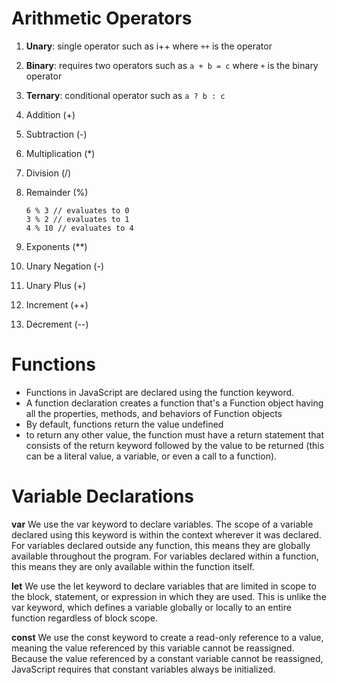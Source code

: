 # Arithmetic Operators
1. **Unary**: single operator such as i++ where `++` is the operator

2. **Binary**: requires two operators such as `a + b = c` where `+` is the binary operator

3. **Ternary**: conditional operator such as `a ? b : c`

4. Addition (+)

5. Subtraction (-)

6. Multiplication (*)

7. Division (/)

8. Remainder (%)

    ```
    6 % 3 // evaluates to 0
    3 % 2 // evaluates to 1
    4 % 10 // evaluates to 4
    ```

9. Exponents (**)

10. Unary Negation (-)

11. Unary Plus (+)

12. Increment (++)

13. Decrement (--)

# Functions

- Functions in JavaScript are declared using the function keyword.
- A function declaration creates a function that's a Function object having all the properties, methods, and behaviors of Function objects
- By default, functions return the value undefined
- to return any other value, the function must have a return statement that consists of the return keyword followed by the value to be returned (this can be a literal value, a variable, or even a call to a function).

# Variable Declarations

**var**
We use the var keyword to declare variables. The scope of a variable declared using this keyword is within the context wherever it was declared. For variables declared outside any function, this means they are globally available throughout the program. For variables declared within a function, this means they are only available within the function itself.

**let**
We use the let keyword to declare variables that are limited in scope to the block, statement, or expression in which they are used. This is unlike the var keyword, which defines a variable globally or locally to an entire function regardless of block scope.

**const**
We use the const keyword to create a read-only reference to a value, meaning the value referenced by this variable cannot be reassigned. Because the value referenced by a constant variable cannot be reassigned, JavaScript requires that constant variables always be initialized.



